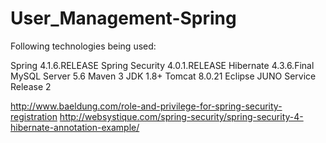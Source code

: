 # User_Management-Spring


Following technologies being used:

Spring 4.1.6.RELEASE
Spring Security 4.0.1.RELEASE
Hibernate 4.3.6.Final
MySQL Server 5.6
Maven 3
JDK 1.8+
Tomcat 8.0.21
Eclipse JUNO Service Release 2



http://www.baeldung.com/role-and-privilege-for-spring-security-registration
http://websystique.com/spring-security/spring-security-4-hibernate-annotation-example/
